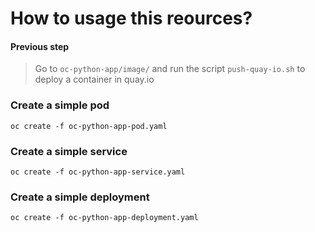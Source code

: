 # How to usage this reources?

#### Previous step
> Go to `oc-python-app/image/` and run the script `push-quay-io.sh` to deploy a container in quay.io  

### Create a simple pod
```
oc create -f oc-python-app-pod.yaml
```
### Create a simple service
```
oc create -f oc-python-app-service.yaml
```
### Create a simple deployment
```
oc create -f oc-python-app-deployment.yaml
```

